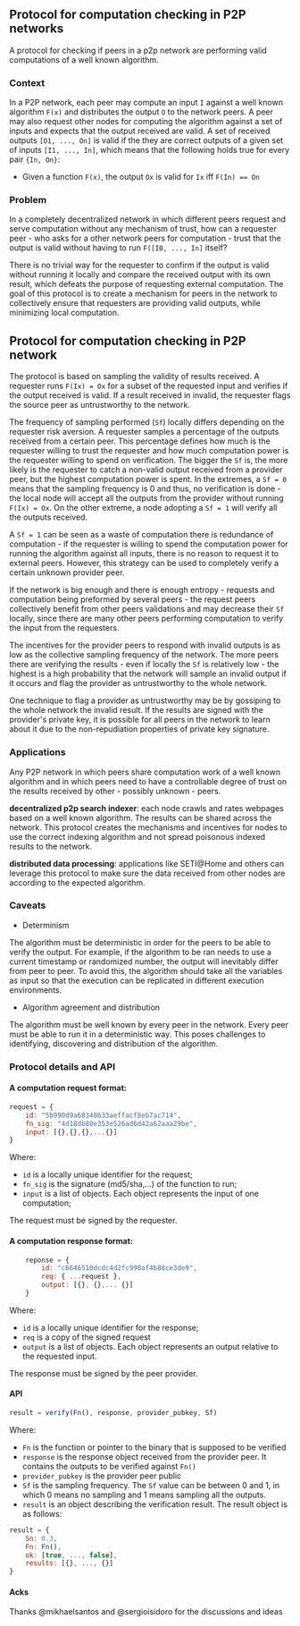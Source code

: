 ## Protocol for computation checking in P2P networks

A protocol for checking if peers in a p2p network are performing valid
computations of a well known algorithm.

### Context

In a P2P network, each peer may compute an input `I` against a well known 
algorithm `F(x)` and distributes the output `O` to the network peers. A peer may
also request other nodes for computing the algorithm against a set of inputs and
expects that the output received are valid. A set of received outputs 
`[O1, ..., On]` is valid if the they are correct outputs of a given set of inputs 
`[I1, ..., In]`, which means that the following holds true for every pair 
`{In, On}`:

 - Given a function `F(x)`, the output `Ox` is valid for `Ix` iff `F(In) == On`

### Problem

In a completely decentralized network in which different peers request and serve
computation without any mechanism of trust, how can a requester peer - who asks
for a other network peers for computation - trust that the output is valid
 without having to run `F([I0, ..., In]` itself?

There is no trivial way for the requester to confirm if the output is valid
without running it locally and compare the received output with its own result, 
which defeats the purpose of requesting external computation. The goal of this
protocol is to create a mechanism for peers in the network to collectively 
ensure that requesters are providing valid outputs, while minimizing local
computation.

## Protocol for computation checking in P2P network

The protocol is based on sampling the validity of results received. A
requester runs `F(Ix) = Ox` for a subset of the requested input and verifies
if the output received is valid. If a result received in invalid, the requester
flags the source peer as untrustworthy to the network.

The frequency of sampling performed (`Sf`) locally differs depending on the
requester risk aversion. A requester samples a percentage of the outputs
received from a certain peer. This percentage defines how much is the requester
willing to trust the requester and how much computation power is the requester
willing to spend on verification. The bigger the `Sf` is, the more likely is the
requester to catch a non-valid output received from a provider peer, but the
highest computation power is spent. In the extremes, a `Sf = 0` means that the
sampling frequency is 0 and thus, no verification is done - the local node will
accept all the outputs from the provider without running `F(Ix) = Ox`. On the
other extreme, a node adopting a `Sf = 1` will verify all the outputs received.

A `Sf = 1` can be seen as a waste of computation there is redundance of
computation - if the requester is willing to spend the computation power for
running the algorithm against all inputs, there is no reason to request it to
external peers. However, this strategy can be used to completely verify a 
certain unknown provider peer.

If the network is big enough and there is enough entropy - requests and
computation being preformed by several peers - the request peers collectively 
benefit from other peers validations and may decrease their `Sf` locally, since 
there are many other peers performing computation to verify the input from the 
requesters. 

The incentives for the provider peers to respond with invalid outputs is as low
as the collective sampling frequency of the network. The more peers there are 
verifying the results - even if locally the `Sf` is relatively low - the highest
 is a high probability that the network will sample an invalid output if it 
occurs and flag the provider as untrustworthy to the whole network.

One technique to flag a provider as untrustworthy may be by gossiping to the
whole network the invalid result. If the results are signed with the 
provider's private key, it is possible for all peers in the network to learn
about it due to the non-repudiation properties of private key signature.

### Applications

Any P2P network in which peers share computation work of a well known algorithm
and in which peers need to have a controllable degree of trust on the results
received by other - possibly unknown - peers.

**decentralized p2p search indexer**: each node crawls and rates webpages based
on a well known algorithm. The results can be shared across the network. This
protocol creates the mechanisms and incentives for nodes to use the correct
indexing algorithm and not spread poisonous indexed results to the network.

**distributed data processing**: applications like SETI@Home and others can
leverage this protocol to make sure the data received from other nodes are
according to the expected algorithm.

### Caveats

- Determinism

The algorithm must be deterministic in order for the peers to be able to verify
the output. For example, if the algorithm to be ran needs to use a current
timestamp or randomized number, the output will inevitably differ from peer to
peer. To avoid this, the algorithm should take all the variables as input so
that the execution can be replicated in different execution environments.

- Algorithm agreement and distribution

The algorithm must be well known by every peer in the network. Every peer must
be able to run it in a deterministic way. This poses challenges to identifying,
discovering and distribution of the algorithm.

### Protocol details and API

#### A computation request format:

```javascript
request = {
	id: "5b990d9a68348633aeffacf8eb7ac714",
	fn_sig: "4d18db80e353e526ad6d42a62aaa29be",
	input: [{},{},{},...{}]
}
```

Where: 

- `id` is a locally unique identifier for the request;
- `fn_sig` is the signature (md5/sha,...) of the function to run;
- `input` is a list of objects. Each object represents the input of one 
computation;

The request must be signed by the requester.

#### A computation response format:

```javascript
	reponse = {
		id: "c6646510dcdc4d2fc990af4b88ce3de9",
		req: { ...request },
		output: [{}, {},... {}]
	}
```

Where:

- `id` is a locally unique identifier for the response;
- `req` is a copy of the signed request
- `output` is a list of objects. Each object represents an output relative to
the requested input. 

The response must be signed by the peer provider.

#### API

```javascript
result = verify(Fn(), response, provider_pubkey, Sf)
```

Where:

- `Fn` is the function or pointer to the binary that is supposed to be verified
- `response` is the response object received from the provider peer. It contains
  the outputs to be verified against `Fn()`
- `provider_pubkey` is the provider peer public
- `Sf` is the sampling frequency. The `Sf` value can be between 0 and 1, in
  which 0 means no sampling and 1 means sampling all the outputs.
- `result` is an object describing the verification result. The result object is
as follows:

```javascript
result = {
	Sn: 0.3,
	Fn: Fn(),
	ok: [true, ..., false],
	results: [{}, ..., {}]
}
``` 

#### Acks

Thanks @mikhaelsantos and @sergioisidoro for the discussions and ideas
